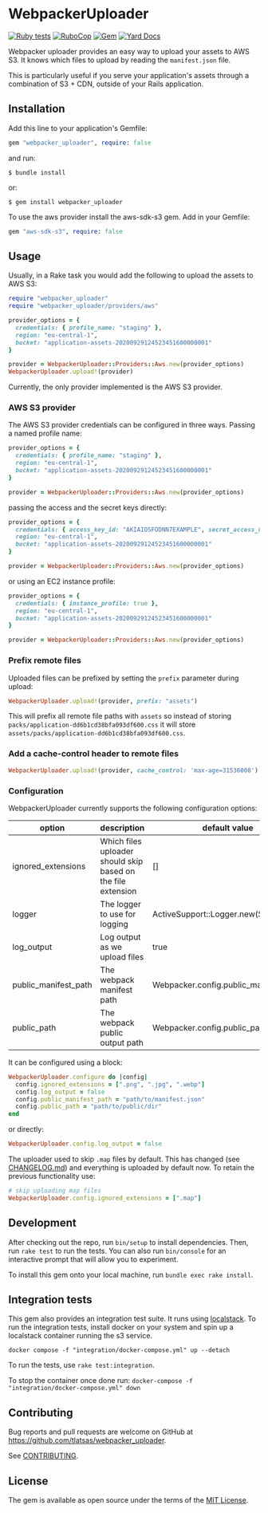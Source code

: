 # WebpackerUploader

[![Ruby tests](https://img.shields.io/github/workflow/status/tlatsas/webpacker_uploader/Ruby%20tests?style=flat-square)](https://github.com/tlatsas/webpacker_uploader/actions)
[![RuboCop](https://img.shields.io/github/workflow/status/tlatsas/webpacker_uploader/RuboCop?label=rubocop&style=flat-square)](https://github.com/tlatsas/webpacker_uploader/actions)
[![Gem](https://img.shields.io/gem/v/webpacker_uploader?style=flat-square)](https://rubygems.org/gems/webpacker_uploader)
[![Yard Docs](http://img.shields.io/badge/yard-docs-blue.svg?style=flat-square)](https://www.rubydoc.info/gems/webpacker_uploader)

Webpacker uploader provides an easy way to upload your assets to AWS S3.
It knows which files to upload by reading the `manifest.json` file.

This is particularly useful if you serve your application's assets through a combination of
S3 + CDN, outside of your Rails application.

## Installation

Add this line to your application's Gemfile:

```ruby
gem "webpacker_uploader", require: false
```

and run:

    $ bundle install

or:

    $ gem install webpacker_uploader

To use the aws provider install the aws-sdk-s3 gem. Add in your Gemfile:

```ruby
gem "aws-sdk-s3", require: false
```

## Usage

Usually, in a Rake task you would add the following to upload the assets to AWS S3:

```ruby
require "webpacker_uploader"
require "webpacker_uploader/providers/aws"

provider_options = {
  credentials: { profile_name: "staging" },
  region: "eu-central-1",
  bucket: "application-assets-20200929124523451600000001"
}

provider = WebpackerUploader::Providers::Aws.new(provider_options)
WebpackerUploader.upload!(provider)
```

Currently, the only provider implemented is the AWS S3 provider.

### AWS S3 provider

The AWS S3 provider credentials can be configured in three ways.
Passing a named profile name:

```ruby
provider_options = {
  credentials: { profile_name: "staging" },
  region: "eu-central-1",
  bucket: "application-assets-20200929124523451600000001"
}

provider = WebpackerUploader::Providers::Aws.new(provider_options)
```

passing the access and the secret keys directly:

```ruby
provider_options = {
  credentials: { access_key_id: "AKIAIOSFODNN7EXAMPLE", secret_access_key: "wJalrXUtnFEMI/K7MDENG/bPxRfiCYzEXAMPLEKEY" },
  region: "eu-central-1",
  bucket: "application-assets-20200929124523451600000001"
}

provider = WebpackerUploader::Providers::Aws.new(provider_options)
```

or using an EC2 instance profile:

```ruby
provider_options = {
  credentials: { instance_profile: true },
  region: "eu-central-1",
  bucket: "application-assets-20200929124523451600000001"
}

provider = WebpackerUploader::Providers::Aws.new(provider_options)
```

### Prefix remote files

Uploaded files can be prefixed by setting the `prefix` parameter during upload:

```ruby
WebpackerUploader.upload!(provider, prefix: "assets")
```

This will prefix all remote file paths with `assets` so instead of storing `packs/application-dd6b1cd38bfa093df600.css` it
will store `assets/packs/application-dd6b1cd38bfa093df600.css`.


### Add a cache-control header to remote files

```ruby
WebpackerUploader.upload!(provider, cache_control: 'max-age=31536008')
```

### Configuration

WebpackerUploader currently supports the following configuration options:

| option               | description                                                  | default value                         |
|----------------------|--------------------------------------------------------------|---------------------------------------|
| ignored_extensions   | Which files uploader should skip based on the file extension | []                                    |
| logger               | The logger to use for logging                                | ActiveSupport::Logger.new(STDOUT)     |
| log_output           | Log output as we upload files                                | true                                  |
| public_manifest_path | The webpack manifest path                                    | Webpacker.config.public_manifest_path |
| public_path          | The webpack public output path                               | Webpacker.config.public_path          |

It can be configured using a block:

```ruby
WebpackerUploader.configure do |config|
  config.ignored_extensions = [".png", ".jpg", ".webp"]
  config.log_output = false
  config.public_manifest_path = "path/to/manifest.json"
  config.public_path = "path/to/public/dir"
end
```

or directly:

```ruby
WebpackerUploader.config.log_output = false
```

The uploader used to skip `.map` files by default. This has changed (see [CHANGELOG.md](https://github.com/tlatsas/webpacker_uploader/blob/main/CHANGELOG.md))
and everything is uploaded by default now. To retain the previous functionality use:

```ruby
# skip uploading map files
WebpackerUploader.config.ignored_extensions = [".map"]
```

## Development

After checking out the repo, run `bin/setup` to install dependencies.
Then, run `rake test` to run the tests. You can also run `bin/console` for an
interactive prompt that will allow you to experiment.

To install this gem onto your local machine, run `bundle exec rake install`.

## Integration tests

This gem also provides an integration test suite. It runs using [localstack](https://github.com/localstack/localstack/).
To run the integration tests, install docker on your system and spin up a localstack container running the s3 service.

```shell
docker compose -f "integration/docker-compose.yml" up --detach
```

To run the tests, use `rake test:integration`.

To stop the container once done run: `docker-compose -f "integration/docker-compose.yml" down` 

## Contributing

Bug reports and pull requests are welcome on GitHub at https://github.com/tlatsas/webpacker_uploader.

See [CONTRIBUTING](CONTRIBUTING.md).

## License

The gem is available as open source under the terms of the [MIT License](https://opensource.org/licenses/MIT).

